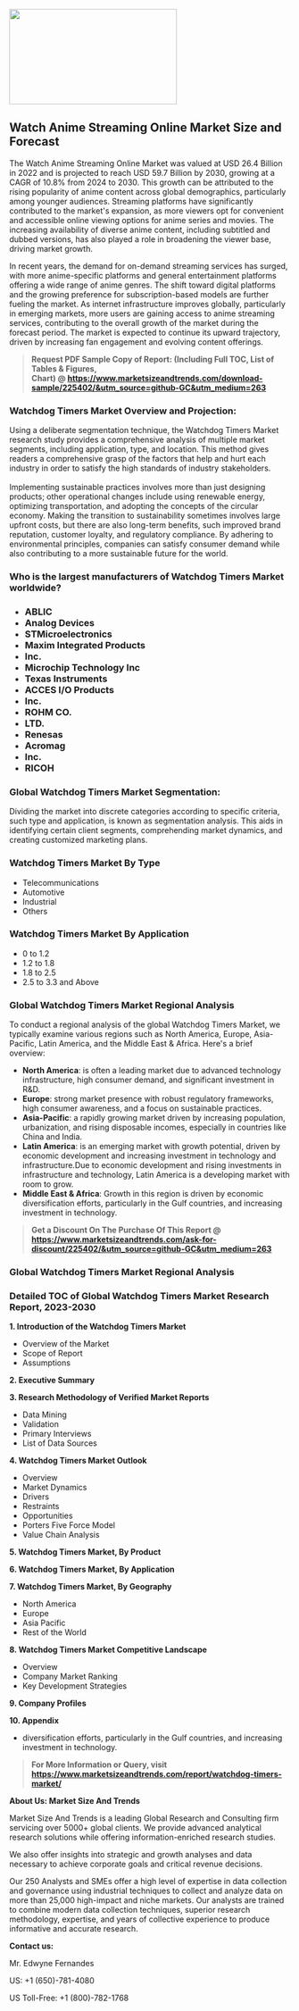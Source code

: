 <p><img class="alignnone size-medium wp-image-20088" src="https://ffe5etoiles.com/wp-content/uploads/2024/12/MST1-300x171.png" alt="" width="300" height="171" /></p><h2>Watch Anime Streaming Online Market Size and Forecast</h2><p>The Watch Anime Streaming Online Market was valued at USD 26.4 Billion in 2022 and is projected to reach USD 59.7 Billion by 2030, growing at a CAGR of 10.8% from 2024 to 2030. This growth can be attributed to the rising popularity of anime content across global demographics, particularly among younger audiences. Streaming platforms have significantly contributed to the market's expansion, as more viewers opt for convenient and accessible online viewing options for anime series and movies. The increasing availability of diverse anime content, including subtitled and dubbed versions, has also played a role in broadening the viewer base, driving market growth.</p><p>In recent years, the demand for on-demand streaming services has surged, with more anime-specific platforms and general entertainment platforms offering a wide range of anime genres. The shift toward digital platforms and the growing preference for subscription-based models are further fueling the market. As internet infrastructure improves globally, particularly in emerging markets, more users are gaining access to anime streaming services, contributing to the overall growth of the market during the forecast period. The market is expected to continue its upward trajectory, driven by increasing fan engagement and evolving content offerings.</p></p><blockquote id="" class=""><strong>Request PDF Sample Copy of Report: (Including Full TOC, List of Tables &amp; Figures, Chart)&nbsp;@&nbsp;<strong><a href="https://www.marketsizeandtrends.com/download-sample/225402/&utm_source=github-GC&utm_medium=263" target="_blank">https://www.marketsizeandtrends.com/download-sample/225402/&utm_source=github-GC&utm_medium=263</a></strong></strong></blockquote><h3 id="" class="">Watchdog Timers Market&nbsp;Overview and Projection:</h3><p id="" class="">Using a deliberate segmentation technique, the Watchdog Timers Market research study provides a comprehensive analysis of multiple market segments, including application, type, and location. This method gives readers a comprehensive grasp of the factors that help and hurt each industry in order to satisfy the high standards of industry stakeholders. <br /> <br />Implementing sustainable practices involves more than just designing products; other operational changes include using renewable energy, optimizing transportation, and adopting the concepts of the circular economy. Making the transition to sustainability sometimes involves large upfront costs, but there are also long-term benefits, such improved brand reputation, customer loyalty, and regulatory compliance. By adhering to environmental principles, companies can satisfy consumer demand while also contributing to a more sustainable future for the world.</p><h3 id="" class="">Who is the largest manufacturers of&nbsp;Watchdog Timers Market worldwide?</h3><h3 class=""><p><ul><li>ABLIC </li><li> Analog Devices </li><li> STMicroelectronics </li><li> Maxim Integrated Products </li><li> Inc. </li><li> Microchip Technology Inc </li><li> Texas Instruments </li><li> ACCES I/O Products </li><li> Inc. </li><li> ROHM CO. </li><li> LTD. </li><li> Renesas </li><li> Acromag </li><li> Inc. </li><li> RICOH</li></ul></p></h3><h3 id="" class="">Global&nbsp;Watchdog Timers Market Segmentation:</h3><p id="" class="">Dividing the market into discrete categories according to specific criteria, such type and application, is known as segmentation analysis. This aids in identifying certain client segments, comprehending market dynamics, and creating customized marketing plans.</p><h3 id="" class="">Watchdog Timers Market&nbsp;By Type</h3><p><p><ul><li>Telecommunications</li><li> Automotive</li><li> Industrial</li><li> Others</p></li></ul></p></p><h3 id="" class="">Watchdog Timers Market&nbsp;By Application</h3><p class=""><p><ul><li>0 to 1.2</li><li> 1.2 to 1.8</li><li> 1.8 to 2.5</li><li> 2.5 to 3.3 and Above</li></ul></p></p><h3 id="" class="">Global Watchdog Timers Market Regional Analysis</h3><p id="" class="">To conduct a regional analysis of the global Watchdog Timers Market, we typically examine various regions such as North America, Europe, Asia-Pacific, Latin America, and the Middle East &amp; Africa. Here's a brief overview:</p><ul><li><strong>North America</strong>: is often a leading market due to advanced technology infrastructure, high consumer demand, and significant investment in R&amp;D.</li><li><strong>Europe</strong>: strong market presence with robust regulatory frameworks, high consumer awareness, and a focus on sustainable practices.</li><li><strong>Asia-Pacific</strong>: a rapidly growing market driven by increasing population, urbanization, and rising disposable incomes, especially in countries like China and India.</li><li><strong>Latin America</strong>: is an emerging market with growth potential, driven by economic development and increasing investment in technology and infrastructure.Due to economic development and rising investments in infrastructure and technology, Latin America is a developing market with room to grow.</li><li><strong>Middle East &amp; Africa</strong>: Growth in this region is driven by economic diversification efforts, particularly in the Gulf countries, and increasing investment in technology.</li></ul><blockquote id="" class=""><strong>Get a Discount On The Purchase Of This Report @ <strong><a href="https://www.marketsizeandtrends.com/ask-for-discount/225402/&utm_source=github-GC&utm_medium=263" target="_blank">https://www.marketsizeandtrends.com/ask-for-discount/225402/&utm_source=github-GC&utm_medium=263</a></strong></strong></blockquote><h3 id="" class="">Global Watchdog Timers Market Regional Analysis</h3><h3 id="" class="">Detailed TOC of Global Watchdog Timers Market Research Report, 2023-2030</h3><p id="" class=""><strong>1. Introduction of the Watchdog Timers Market</strong></p><ul><li>Overview of the Market</li><li>Scope of Report</li><li>Assumptions</li></ul><p id="" class=""><strong>2. Executive Summary</strong></p><p id="" class=""><strong>3. Research Methodology of Verified Market Reports</strong></p><ul><li>Data Mining</li><li>Validation</li><li>Primary Interviews</li><li>List of Data Sources</li></ul><p id="" class=""><strong>4. Watchdog Timers Market Outlook</strong></p><ul><li>Overview</li><li>Market Dynamics</li><li>Drivers</li><li>Restraints</li><li>Opportunities</li><li>Porters Five Force Model</li><li>Value Chain Analysis</li></ul><p id="" class=""><strong>5. Watchdog Timers Market, By Product</strong></p><p id="" class=""><strong>6. Watchdog Timers Market, By Application</strong></p><p id="" class=""><strong>7. Watchdog Timers Market, By Geography</strong></p><ul><li>North America</li><li>Europe</li><li>Asia Pacific</li><li>Rest of the World</li></ul><p id="" class=""><strong>8. Watchdog Timers Market Competitive Landscape</strong></p><ul><li>Overview</li><li>Company Market Ranking</li><li>Key Development Strategies</li></ul><p id="" class=""><strong>9. Company Profiles</strong></p><p id="" class=""><strong>10. Appendix</strong></p><ul><li>diversification efforts, particularly in the Gulf countries, and increasing investment in technology.</li></ul><blockquote id="" class=""><strong>For More Information or Query, visit <strong><strong><a href="https://www.marketsizeandtrends.com/report/watchdog-timers-market/" target="_blank">https://www.marketsizeandtrends.com/report/watchdog-timers-market/</a></strong></strong></strong></blockquote><p id="" class=""><strong>About Us: Market Size And Trends</strong></p><p id="" class="">Market Size And Trends is a leading Global Research and Consulting firm servicing over 5000+ global clients. We provide advanced analytical research solutions while offering information-enriched research studies.</p><p id="" class="">We also offer insights into strategic and growth analyses and data necessary to achieve corporate goals and critical revenue decisions.</p><p id="" class="">Our 250 Analysts and SMEs offer a high level of expertise in data collection and governance using industrial techniques to collect and analyze data on more than 25,000 high-impact and niche markets. Our analysts are trained to combine modern data collection techniques, superior research methodology, expertise, and years of collective experience to produce informative and accurate research.</p><p id="" class=""><strong>Contact us:</strong></p><p id="" class="">Mr. Edwyne Fernandes</p><p id="" class="">US: +1 (650)-781-4080</p><p id="" class="">US Toll-Free: +1 (800)-782-1768</p>
